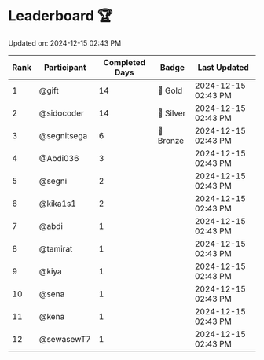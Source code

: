 # Leaderboard 🏆

Updated on: 2024-12-15 02:43 PM

| Rank | Participant       | Completed Days | Badge      | Last Updated         |
|------|-------------------|----------------|------------|----------------------|
| 1    | @gift             | 14             | 🏅 Gold     | 2024-12-15 02:43 PM |
| 2    | @sidocoder        | 14             | 🥈 Silver   | 2024-12-15 02:43 PM |
| 3    | @segnitsega       | 6              | 🥉 Bronze   | 2024-12-15 02:43 PM |
| 4    | @Abdi036          | 3              |            | 2024-12-15 02:43 PM |
| 5    | @segni            | 2              |            | 2024-12-15 02:43 PM |
| 6    | @kika1s1          | 2              |            | 2024-12-15 02:43 PM |
| 7    | @abdi             | 1              |            | 2024-12-15 02:43 PM |
| 8    | @tamirat          | 1              |            | 2024-12-15 02:43 PM |
| 9    | @kiya             | 1              |            | 2024-12-15 02:43 PM |
| 10   | @sena             | 1              |            | 2024-12-15 02:43 PM |
| 11   | @kena             | 1              |            | 2024-12-15 02:43 PM |
| 12   | @sewasewT7        | 1              |            | 2024-12-15 02:43 PM |
